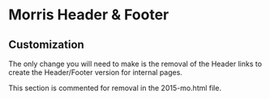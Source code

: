 # Morris Header & Footer

## Customization

The only change you will need to make is the removal of the Header links to create the Header/Footer version for internal pages. 

This section is commented for removal in the 2015-mo.html file. 